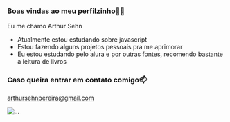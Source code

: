 ### Boas vindas ao meu perfilzinho😵‍💫

Eu me chamo Arthur Sehn

- Atualmente estou estudando sobre javascript
- Estou fazendo alguns projetos pessoais pra me aprimorar
- Eu estou estudando pelo alura e por outras fontes, recomendo bastante a leitura de livros

### Caso queira entrar em contato comigo📫

arthursehnpereira@gmail.com


![...](https://media1.tenor.com/m/Ztvwx8hdRQ4AAAAC/bglamours-paypal-me-4400-dollars.gif)
